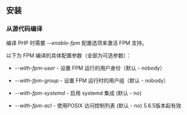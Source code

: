 安装
----

### 从源代码编译

编译 PHP 时需要 *--enable-fpm* 配置选项来激活 FPM 支持。

以下为 FPM 编译的具体配置参数（全部为可选参数）：

-   *--with-fpm-user* - 设置 FPM 运行的用户身份（默认 - nobody）

-   *--with-fpm-group* - 设置 FPM 运行时的用户组（默认 - nobody）

-   *--with-fpm-systemd* - 启用 systemd 集成 (默认 - no)

-   *--with-fpm-acl* - 使用POSIX 访问控制列表 (默认 - no)
    5.6.5版本起有效
